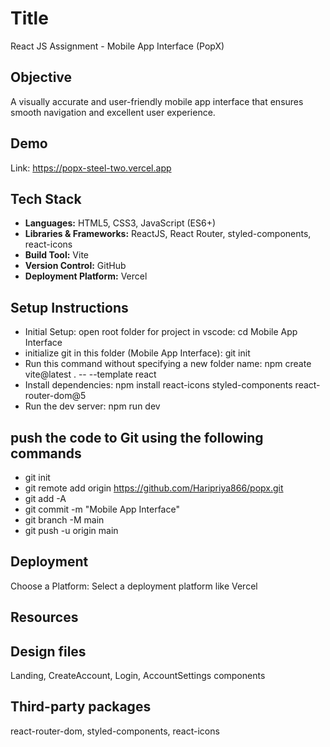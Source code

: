 # Title
React JS Assignment - Mobile App Interface (PopX)

## Objective
A visually accurate and user-friendly mobile app interface that ensures smooth navigation and excellent user experience.

## Demo

Link: https://popx-steel-two.vercel.app

## Tech Stack

- **Languages:** HTML5, CSS3, JavaScript (ES6+) 
- **Libraries & Frameworks:** ReactJS, React Router, styled-components, react-icons  
- **Build Tool:** Vite   
- **Version Control:** GitHub  
- **Deployment Platform:** Vercel  

## Setup Instructions
* Initial Setup: open root folder for project in vscode: cd Mobile App Interface
* initialize git in this folder (Mobile App Interface): git init
* Run this command without specifying a new folder name: npm create vite@latest . -- --template react
* Install dependencies: npm install react-icons styled-components react-router-dom@5 
* Run the dev server: npm run dev

## push the code to Git using the following commands
* git init
* git remote add origin https://github.com/Haripriya866/popx.git
* git add -A
* git commit -m "Mobile App Interface"
* git branch -M main
* git push -u origin main

## Deployment
Choose a Platform: Select a deployment platform like Vercel

## Resources
## Design files
Landing, CreateAccount, Login, AccountSettings components

## Third-party packages
react-router-dom, styled-components, react-icons